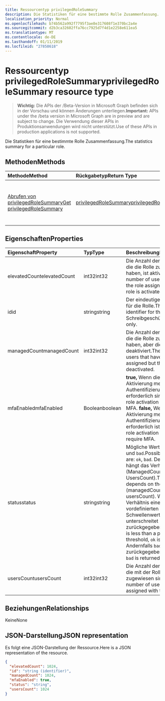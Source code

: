 ```yaml
---
title: Ressourcentyp privilegedRoleSummary
description: Die Statistiken für eine bestimmte Rolle Zusammenfassung.
localization_priority: Normal
ms.openlocfilehash: b74b562a992f7795f3ae8e317608f1e370bc2a4e
ms.sourcegitcommit: d2b3ca32602ffa76cc7925d7f4d1e2258e611ea5
ms.translationtype: MT
ms.contentlocale: de-DE
ms.lasthandoff: 01/11/2019
ms.locfileid: "27858618"
---
```

# <a name="privilegedrolesummary-resource-type"></a><span data-ttu-id="35798-103">Ressourcentyp privilegedRoleSummary</span><span class="sxs-lookup"><span data-stu-id="35798-103">privilegedRoleSummary resource type</span></span>

> <span data-ttu-id="35798-104">**Wichtig:** Die APIs der /Beta-Version in Microsoft Graph befinden sich in der Vorschau und können Änderungen unterliegen.</span><span class="sxs-lookup"><span data-stu-id="35798-104">**Important:** APIs under the /beta version in Microsoft Graph are in preview and are subject to change.</span></span> <span data-ttu-id="35798-105">Die Verwendung dieser APIs in Produktionsanwendungen wird nicht unterstützt.</span><span class="sxs-lookup"><span data-stu-id="35798-105">Use of these APIs in production applications is not supported.</span></span>

<span data-ttu-id="35798-106">Die Statistiken für eine bestimmte Rolle Zusammenfassung.</span><span class="sxs-lookup"><span data-stu-id="35798-106">The statistics summary for a particular role.</span></span>


## <a name="methods"></a><span data-ttu-id="35798-107">Methoden</span><span class="sxs-lookup"><span data-stu-id="35798-107">Methods</span></span>

| <span data-ttu-id="35798-108">Methode</span><span class="sxs-lookup"><span data-stu-id="35798-108">Method</span></span>           | <span data-ttu-id="35798-109">Rückgabetyp</span><span class="sxs-lookup"><span data-stu-id="35798-109">Return Type</span></span>    |<span data-ttu-id="35798-110">Beschreibung</span><span class="sxs-lookup"><span data-stu-id="35798-110">Description</span></span>|
|:---------------|:--------|:----------|
|[<span data-ttu-id="35798-111">Abrufen von privilegedRoleSummary</span><span class="sxs-lookup"><span data-stu-id="35798-111">Get privilegedRoleSummary</span></span>](../api/privilegedrolesummary-get.md) | [<span data-ttu-id="35798-112">privilegedRoleSummary</span><span class="sxs-lookup"><span data-stu-id="35798-112">privilegedRoleSummary</span></span>](privilegedrolesummary.md) |<span data-ttu-id="35798-113">Lesen Sie Eigenschaften und Beziehungen des PrivilegedRoleSummary-Objekts.</span><span class="sxs-lookup"><span data-stu-id="35798-113">Read properties and relationships of privilegedRoleSummary object.</span></span>|

## <a name="properties"></a><span data-ttu-id="35798-114">Eigenschaften</span><span class="sxs-lookup"><span data-stu-id="35798-114">Properties</span></span>
| <span data-ttu-id="35798-115">Eigenschaft</span><span class="sxs-lookup"><span data-stu-id="35798-115">Property</span></span>     | <span data-ttu-id="35798-116">Typ</span><span class="sxs-lookup"><span data-stu-id="35798-116">Type</span></span>   |<span data-ttu-id="35798-117">Beschreibung</span><span class="sxs-lookup"><span data-stu-id="35798-117">Description</span></span>|
|:---------------|:--------|:----------|
|<span data-ttu-id="35798-118">elevatedCount</span><span class="sxs-lookup"><span data-stu-id="35798-118">elevatedCount</span></span>|<span data-ttu-id="35798-119">int32</span><span class="sxs-lookup"><span data-stu-id="35798-119">int32</span></span>|<span data-ttu-id="35798-120">Die Anzahl der Benutzer, die die Rolle zugewiesen haben, ist aktiviert.</span><span class="sxs-lookup"><span data-stu-id="35798-120">The number of users that have the role assigned and the role is activated.</span></span>|
|<span data-ttu-id="35798-121">id</span><span class="sxs-lookup"><span data-stu-id="35798-121">id</span></span>|<span data-ttu-id="35798-122">string</span><span class="sxs-lookup"><span data-stu-id="35798-122">string</span></span>| <span data-ttu-id="35798-123">Der eindeutige Bezeichner für die Rolle.</span><span class="sxs-lookup"><span data-stu-id="35798-123">The unique identifier for the role.</span></span> <span data-ttu-id="35798-124">Schreibgeschützt.</span><span class="sxs-lookup"><span data-stu-id="35798-124">Read-only.</span></span>|
|<span data-ttu-id="35798-125">managedCount</span><span class="sxs-lookup"><span data-stu-id="35798-125">managedCount</span></span>|<span data-ttu-id="35798-126">int32</span><span class="sxs-lookup"><span data-stu-id="35798-126">int32</span></span>|<span data-ttu-id="35798-127">Die Anzahl der Benutzer, die die Rolle zugewiesen haben, aber die Rolle ist deaktiviert.</span><span class="sxs-lookup"><span data-stu-id="35798-127">The number of users that have the role assigned but the role is deactivated.</span></span>|
|<span data-ttu-id="35798-128">mfaEnabled</span><span class="sxs-lookup"><span data-stu-id="35798-128">mfaEnabled</span></span>|<span data-ttu-id="35798-129">Boolean</span><span class="sxs-lookup"><span data-stu-id="35798-129">boolean</span></span>|<span data-ttu-id="35798-130">**true,** Wenn die Rolle Aktivierung mehrstufiger Authentifizierung das erforderlich sind.</span><span class="sxs-lookup"><span data-stu-id="35798-130">**true** if the role activation requires MFA.</span></span> <span data-ttu-id="35798-131">**false,** Wenn die Rolle Aktivierung mehrstufiger Authentifizierung das erforderlich ist.</span><span class="sxs-lookup"><span data-stu-id="35798-131">**false** if the role activation doesn't require MFA.</span></span>|
|<span data-ttu-id="35798-132">status</span><span class="sxs-lookup"><span data-stu-id="35798-132">status</span></span>|<span data-ttu-id="35798-133">string</span><span class="sxs-lookup"><span data-stu-id="35798-133">string</span></span>| <span data-ttu-id="35798-134">Mögliche Werte sind: `ok` und `bad`.</span><span class="sxs-lookup"><span data-stu-id="35798-134">Possible values are: `ok`, `bad`.</span></span> <span data-ttu-id="35798-135">Der Wert hängt das Verhältnis von (ManagedCount / UsersCount).</span><span class="sxs-lookup"><span data-stu-id="35798-135">The value depends on the ratio of (managedCount / usersCount).</span></span> <span data-ttu-id="35798-136">Wenn das Verhältnis einen vordefinierten Schwellenwert unterschreitet `ok` wird zurückgegeben.</span><span class="sxs-lookup"><span data-stu-id="35798-136">If the ratio is less than a predefined threshold, `ok` is returned.</span></span> <span data-ttu-id="35798-137">Andernfalls `bad` wird zurückgegeben.</span><span class="sxs-lookup"><span data-stu-id="35798-137">Otherwise, `bad` is returned.</span></span>|
|<span data-ttu-id="35798-138">usersCount</span><span class="sxs-lookup"><span data-stu-id="35798-138">usersCount</span></span>|<span data-ttu-id="35798-139">int32</span><span class="sxs-lookup"><span data-stu-id="35798-139">int32</span></span>|<span data-ttu-id="35798-140">Die Anzahl der Benutzer, die mit der Rolle zugewiesen sind.</span><span class="sxs-lookup"><span data-stu-id="35798-140">The number of users that are assigned with the role.</span></span>|

## <a name="relationships"></a><span data-ttu-id="35798-141">Beziehungen</span><span class="sxs-lookup"><span data-stu-id="35798-141">Relationships</span></span>
<span data-ttu-id="35798-142">Keine</span><span class="sxs-lookup"><span data-stu-id="35798-142">None</span></span>


## <a name="json-representation"></a><span data-ttu-id="35798-143">JSON-Darstellung</span><span class="sxs-lookup"><span data-stu-id="35798-143">JSON representation</span></span>

<span data-ttu-id="35798-144">Es folgt eine JSON-Darstellung der Ressource.</span><span class="sxs-lookup"><span data-stu-id="35798-144">Here is a JSON representation of the resource.</span></span>

<!-- {
  "blockType": "resource",
  "optionalProperties": [

  ],
  "@odata.type": "microsoft.graph.privilegedRoleSummary"
}-->

```json
{
  "elevatedCount": 1024,
  "id": "string (identifier)",
  "managedCount": 1024,
  "mfaEnabled": true,
  "status": "string",
  "usersCount": 1024
}

```

<!-- uuid: 8fcb5dbc-d5aa-4681-8e31-b001d5168d79
2015-10-25 14:57:30 UTC -->
<!-- {
  "type": "#page.annotation",
  "description": "privilegedRoleSummary resource",
  "keywords": "",
  "section": "documentation",
  "tocPath": ""
}-->
